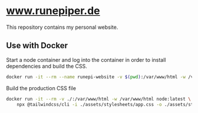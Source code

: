 # www.runepiper.de

This repository contains my personal website.

## Use with Docker

Start a node container and log into the container in order to install dependencies and build the CSS.

```bash
docker run -it --rm --name runepi-website -v $(pwd):/var/www/html -w /var/www/html node:latest bash
```

Build the production CSS file

```bash
docker run -it --rm -v ./:/var/www/html -w /var/www/html node:latest \
    npx @tailwindcss/cli -i ./assets/stylesheets/app.css -o ./assets/stylesheets/main.css --minify --watch
```
